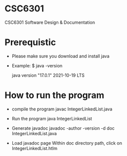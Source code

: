 # CSC6301
CSC6301 Software Design &amp; Documentation

# Prerequistic
- Please make sure you download and install java
- Example:
  $ java -version

  java version "17.0.1" 2021-10-19 LTS

# How to run the program
- compile the program
  javac IntegerLinkedList.java

- Run the program
  java IntegerLinkedList

- Generate javadoc
  javadoc -author -version -d doc IntegerLinkedList.java

- Load javadoc page
  Within doc directory path, click on IntegerLinkedList.htlm
